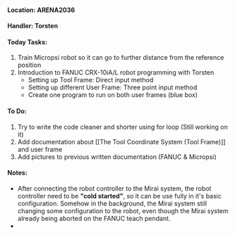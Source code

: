 #### Location: ARENA2036

#### Handler: Torsten

#### Today Tasks:
1. Train Micropsi robot so it can go to further distance from the reference position
2. Introduction to FANUC CRX-10iA/L robot programming with Torsten
	- Setting up Tool Frame: Direct input method
	- Setting up different User Frame: Three point input method
	- Create one program to run on both user frames (blue box)
#### To Do:
1. Try to write the code cleaner and shorter using for loop (Still working on it)
2. Add documentation about [[The Tool Coordinate System (Tool Frame)]] and user frame
3. Add pictures to previous written documentation (FANUC & Micropsi)

#### Notes:
- After connecting the robot controller to the Mirai system, the robot controller need to be **"cold started"**, so it can be use fully in it's basic configuration. Somehow in the background, the Mirai system still changing some configuration to the robot, even though the Mirai system already being aborted on the FANUC teach pendant.
- 